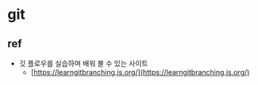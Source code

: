 # git

## ref

- 깃 플로우를 실습하며 배워 볼 수 있는 사이트
    - [https://learngitbranching.js.org/](https://learngitbranching.js.org/)